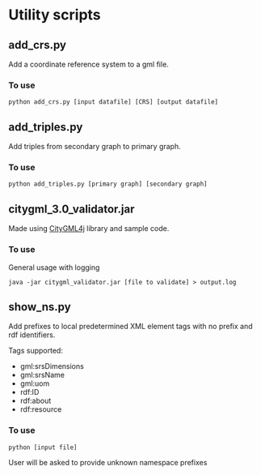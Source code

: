 # Utility scripts

## add_crs.py
Add a coordinate reference system to a gml file.

### To use
```
python add_crs.py [input datafile] [CRS] [output datafile]
```

## add_triples.py
Add triples from secondary graph to primary graph.

### To use
```
python add_triples.py [primary graph] [secondary graph]
```

## citygml_3.0_validator.jar
Made using [CityGML4j](https://github.com/citygml4j/citygml4j) library and sample code.

### To use
General usage with logging
```
java -jar citygml_validator.jar [file to validate] > output.log
```

## show_ns.py
Add prefixes to local predetermined XML element tags with no prefix and rdf identifiers.

Tags supported:
* gml:srsDimensions
* gml:srsName
* gml:uom
* rdf:ID
* rdf:about
* rdf:resource

### To use
```
python [input file]
```
User will be asked to provide unknown namespace prefixes
